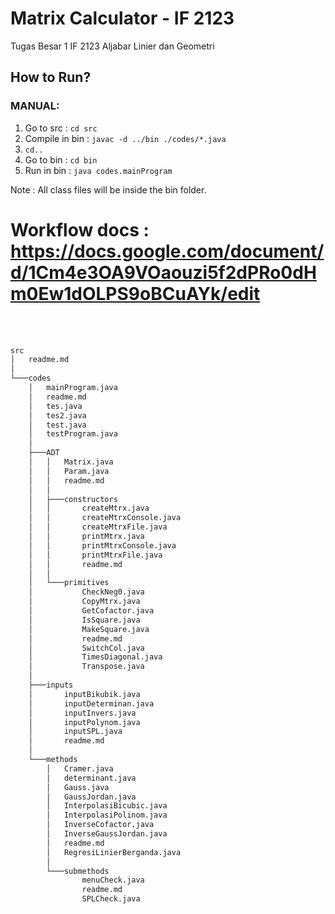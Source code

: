 # Matrix Calculator - IF 2123
Tugas Besar 1 IF 2123 Aljabar Linier dan Geometri

## How to Run?
### MANUAL:
1. Go to src : `cd src`
2. Compile in bin : `javac -d ../bin ./codes/*.java` 
3. `cd..`
4. Go to bin : `cd bin`
5. Run in bin : `java codes.mainProgram`

Note : All class files will be inside the bin folder.
<br>

Workflow docs : https://docs.google.com/document/d/1Cm4e3OA9VOaouzi5f2dPRo0dHm0Ew1dOLPS9oBCuAYk/edit
====================================================================================================
<br>
<br>

```bash
src
│   readme.md
│
└───codes
    │   mainProgram.java
    │   readme.md
    │   tes.java
    │   tes2.java
    │   test.java
    │   testProgram.java
    │
    ├───ADT
    │   │   Matrix.java
    │   │   Param.java
    │   │   readme.md
    │   │
    │   ├───constructors
    │   │       createMtrx.java
    │   │       createMtrxConsole.java
    │   │       createMtrxFile.java
    │   │       printMtrx.java
    │   │       printMtrxConsole.java
    │   │       printMtrxFile.java
    │   │       readme.md
    │   │
    │   └───primitives
    │           CheckNeg0.java
    │           CopyMtrx.java
    │           GetCofactor.java
    │           IsSquare.java
    │           MakeSquare.java
    │           readme.md
    │           SwitchCol.java
    │           TimesDiagonal.java
    │           Transpose.java
    │
    ├───inputs
    │       inputBikubik.java
    │       inputDeterminan.java
    │       inputInvers.java
    │       inputPolynom.java
    │       inputSPL.java
    │       readme.md
    │
    └───methods
        │   Cramer.java
        │   determinant.java
        │   Gauss.java
        │   GaussJordan.java
        │   InterpolasiBicubic.java
        │   InterpolasiPolinom.java
        │   InverseCofactor.java
        │   InverseGaussJordan.java
        │   readme.md
        │   RegresiLinierBerganda.java
        │
        └───submethods
                menuCheck.java
                readme.md
                SPLCheck.java
```


